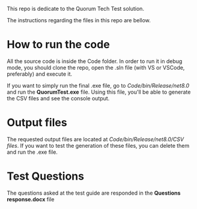 This repo is dedicate to the Quorum Tech Test solution.

The instructions regarding the files in this repo are bellow.

# How to run the code
All the source code is inside the Code folder. In order to run it in debug mode, you should clone the repo, open the .sln file (with VS or VSCode, preferably) and execute it.  

If you want to simply run the final .exe file, go to *Code/bin/Release/net8.0* and run the **QuorumTest.exe** file. Using this file, you'll be able to generate the CSV files and see the console output.  

# Output files
The requested output files are located at *Code/bin/Release/net8.0/CSV files*. If you want to test the generation of these files, you can delete them and run the .exe file.

# Test Questions 
The questions asked at the test guide are responded in the **Questions response.docx** file
